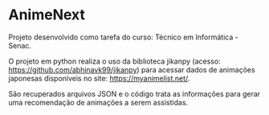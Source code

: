 # AnimeNext

Projeto desenvolvido como tarefa do curso: Técnico em Informática - Senac.

O projeto em python realiza o uso da biblioteca jikanpy (acesso: https://github.com/abhinavk99/jikanpy) para acessar dados de animações japonesas disponíveis no site: https://myanimelist.net/.

São recuperados arquivos JSON e o código trata as informações para gerar uma recomendação de animações a serem assistidas.
